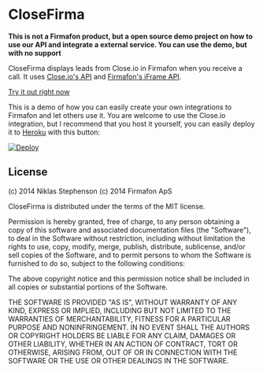 CloseFirma
==========

<b>This is not a Firmafon product, but a open source demo project on how to use our API and integrate a external service. You can use the demo, but with no support</b>

CloseFirma displays leads from Close.io in Firmafon when you receive a call. It uses [Close.io's API](http://developer.close.io/) and [Firmafon's iFrame API](https://dev.firmafon.dk/iframe/).

[Try it out right now](https://closefirma.herokuapp.com/)

This is a demo of how you can easily create your own integrations to Firmafon and let others use it. You are welcome to use the Close.io integration, but I recommend that you host it yourself, you can easily deploy it to [Heroku](https://www.heroku.com/) with this button:

[![Deploy](https://www.herokucdn.com/deploy/button.png)](https://heroku.com/deploy?template=https://github.com/stephenson/closefirma)


## License

(c) 2014 Niklas Stephenson
(c) 2014 Firmafon ApS 

CloseFirma is distributed under the terms of the MIT license.

Permission is hereby granted, free of charge, to any person
obtaining a copy of this software and associated documentation
files (the "Software"), to deal in the Software without
restriction, including without limitation the rights to use,
copy, modify, merge, publish, distribute, sublicense, and/or sell
copies of the Software, and to permit persons to whom the
Software is furnished to do so, subject to the following
conditions:

The above copyright notice and this permission notice shall be
included in all copies or substantial portions of the Software.

THE SOFTWARE IS PROVIDED "AS IS", WITHOUT WARRANTY OF ANY KIND,
EXPRESS OR IMPLIED, INCLUDING BUT NOT LIMITED TO THE WARRANTIES
OF MERCHANTABILITY, FITNESS FOR A PARTICULAR PURPOSE AND
NONINFRINGEMENT. IN NO EVENT SHALL THE AUTHORS OR COPYRIGHT
HOLDERS BE LIABLE FOR ANY CLAIM, DAMAGES OR OTHER LIABILITY,
WHETHER IN AN ACTION OF CONTRACT, TORT OR OTHERWISE, ARISING
FROM, OUT OF OR IN CONNECTION WITH THE SOFTWARE OR THE USE OR
OTHER DEALINGS IN THE SOFTWARE.
